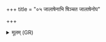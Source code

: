 +++
title = "०५ जालाषेनाभि षिञ्चत जालाषेनोप"

+++
<details><summary>मूलम् (GR)</summary>

जालाषेनाभि षिञ्चत  
जालाषेनोप सिञ्चत ।  
जालाषं भद्रं भेषजं  
तस्य नो धत्त जीवसे ॥
</details>